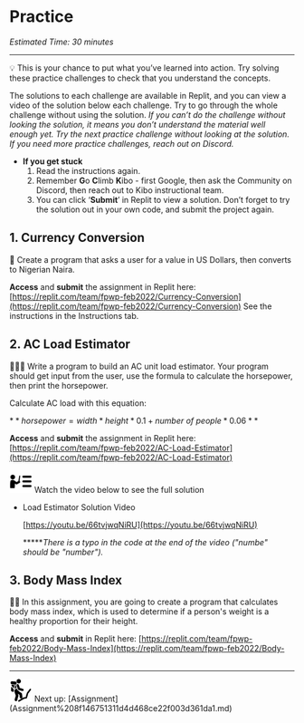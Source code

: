 # Practice

*Estimated Time: 30 minutes*

---

<aside>
💡 This is your chance to put what you’ve learned into action. Try solving these practice challenges to check that you understand the concepts.

The solutions to each challenge are available in Replit, and you can view a video of the solution below each challenge. Try to go through the whole challenge without using the solution. *If you can’t do the challenge without looking the solution, it means you don’t understand the material well enough yet. Try the next practice challenge without looking at the solution. If you need more practice challenges, reach out on Discord.*

- **If you get stuck**
    1. Read the instructions again.
    2. Remember **G**o **C**limb **K**ibo - first Google, then ask the Community on Discord, then reach out to Kibo instructional team.
    3. You can click ‘**Submit**’ in Replit to view a solution. Don’t forget to try the solution out in your own code, and submit the project again.
</aside>

## 1. Currency Conversion

<aside>
🏦 Create a program that asks a user for a value in US Dollars, then converts to Nigerian Naira.

**Access** and **submit** the assignment in Replit here: [https://replit.com/team/fpwp-feb2022/Currency-Conversion](https://replit.com/team/fpwp-feb2022/Currency-Conversion)
See the instructions in the Instructions tab.

</aside>

## 2. AC Load Estimator

<aside>
👩🏿‍💻 Write a program to build an AC unit load estimator. Your program should get input from the user, use the formula to calculate the horsepower, then print the horsepower. 

Calculate AC load with this equation:

$**horsepower = width * height *  0.1 + number\ of\ people * 0.06**$

**Access** and **submit** the assignment in Replit here: [https://replit.com/team/fpwp-feb2022/AC-Load-Estimator](https://replit.com/team/fpwp-feb2022/AC-Load-Estimator)

</aside>

<aside>
<img src="../instruction.png" alt="../instruction.png" width="40px" /> Watch the video below to see the full solution

- Load Estimator Solution Video
    
    [https://youtu.be/66tvjwqNiRU](https://youtu.be/66tvjwqNiRU)
    
    ******There is a typo in the code at the end of the video ("numbe" should be "number").*
    
</aside>

## 3. Body Mass Index

<aside>
💪🏿 In this assignment, you are going to create a program that calculates body mass index, which is used to determine if a person's weight is a healthy proportion for their height.

**Access** and **submit** in Replit here: [https://replit.com/team/fpwp-feb2022/Body-Mass-Index](https://replit.com/team/fpwp-feb2022/Body-Mass-Index)

</aside>

---

<aside>
<img src="../man-in-hike.png" alt="../man-in-hike.png" width="40px" /> Next up: [Assignment](Assignment%208f146751311d4d468ce22f003d361da1.md)

</aside>